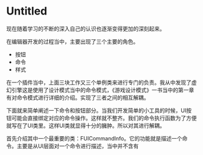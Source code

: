 # Untitled

现在随着学习的不断的深入自己的认识也逐渐变得更加的深刻起来。

在编辑器开发的过程当中，主要出现了三个主要的角色。

* 按钮
* 命令
* 样式

在一个插件当中，上面三块工作又三个单例类来进行专门的负责。我从中发现了虚幻引擎这是使用了设计模式当中的命令模式，《游戏设计模式》一书当中的第一章有对命令模式进行详细的介绍。实现了三者之间的相互解耦。

下面就来简单阐述一下命令和按钮部分。当我们开发简单的小工具的时候，UI按钮可能会直接绑定对应的命令操作。这样就不整齐。我们的命令执行函数为了方便就写在了UI类里。这样UI类就显得十分的臃肿。所以对其进行解耦。

首先介绍其中一个最重要的类：FUICommandInfo。它的功能就是描述一个命令。主要是从UI层面对一个命令进行描述，当中并不含有
